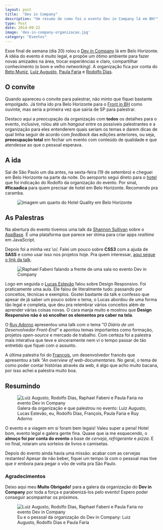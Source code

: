 ```yaml
---
layout: post
title:  "Dev in Company"
description: "Um resumo de como foi o evento Dev in Company lá em BH!"
type: Post
date: 2014-09-22
image: 'dev-in-company-organizacao.jpg'
category: "Eventos"
---
```


Esse final de semana (dia 20) rolou o <a href="http://devincompany.org">Dev in Company</a> lá em Belo Horizonte. A idéia do evento é muito legal, e propõe um ótimo ambiente para fazer novas amizades na área, trocar experiências e claro, compartilhar conhecimento (o bom e velho <i>networking)</i>. A organização fica por conta do <a href="http://betomuniz.com/" target="_blank">Beto Muniz</a>, <a href="https://www.linkedin.com/in/lurimendes" target="_blank">Luiz Augusto</a>, <a href="https://www.linkedin.com/in/paulasfaria" target="_blank">Paula Faria</a> e <a href="http://rmdias.com/" target="_blank">Rodolfo Dias</a>.

## O convite

Quando apareceu o convite para palestrar, não minto que fiquei bastante empolgado. Já tinha ido pra Belo Horizonte para o <a href="http://frontinbh.com.br/" target="_blank">Front in BH</a> como ouvinte, mas seria a primeira vez que sairia de SP para palestrar.

Destaco aqui a preocupação da organização com <b>todos</b> os detalhes para o evento, inclusive, rolou até um <i>hangout</i> entre os possíveis palestrantes e a organização para eles entenderem quais seriam os temas e darem dicas de qual linha seguir de acordo com <i>feedback</i> das edições anteriores, ou seja, <b>preocupação total</b> em fechar um evento com conteúdo de qualidade e que atendesse ao que o pessoal esperava.

## A ida

Sai de São Paulo um dia antes, na sexta-feira (19 de setembro) e cheguei em Belo Horizonte na parte da noite. Do aeroporto segui direto para o <a href="http://atlanticahotels.com.br/hotel/belo-horizonte/quality-hotel-afonso-pena" target="_blank">hotel</a> que foi indicação do Rodolfo da organização do evento. Por sinal, <b>#ficaadica</b> para quem precisar de hotel em Belo Horizonte. Recomendo pra caramba.

<figure class="text-center loading">
    <img src="{{ site.baseurl}}build/img/posts/hotel-belo-horizonte.jpg" alt="Imagem um quarto do Hotel Quality em Belo Horizonte">
</figure>

## As Palestras

Na abertura do evento tivemos uma talk da <a href="https://www.linkedin.com/pub/shannon-sullivan/10/973/518">Shannon Sullivan</a> sobre o <a href="http://appbase.io/" target="_blank">AppBase</a>. É uma plataforma que parece ser ótima para criar apps <i>realtime</i> em JavaScript.

Depois foi a minha vez \o/. Falei um pouco sobre <b>CSS3</b> com a ajuda de <b>SASS</b> e como usar isso nos projetos hoje. Pra quem interessar, <a href="https://speakerdeck.com/raphaelfabeni/keep-calm-and-lets-play-css3">aqui segue o link da talk</a>.

<figure class="text-center loading">
    <img src="{{ site.baseurl}}build/img/posts/raphaelfabeni-dev-in-company.jpg" alt="Raphael Fabeni falando a frente de uma sala no evento Dev in Company">
</figure>

Logo em seguida o <a href="https://twitter.com/lucasdsbh" target="_blank">Lucas Estevão</a> falou sobre Design Responsivo. Foi praticamente uma aula. Ele falou de literalmente tudo: passando por conceitos, técnicas e exemplos. Gostei bastante da talk e confesso que apesar de já saber um pouco sobre o tema, o Lucas abordou de uma forma tão legal e completa, que deu pra relembrar vários conceitos além de aprender várias coisas novas. O cara manja muito e mostrou que <b>Design Responsivo não é só encolher os elementos pra caber na tela</b>.

O <a href="https://twitter.com/ruyadorno" target="_blank">Ruy Adorno</a> apresentou uma talk com o tema <i>"O Diário de um Desenvolvedor Front-End"</i> e apontou temas importantes como formação, projetos <i>open-source</i> e mercado de trabalho. Com certeza foi a palestra mais interativa que teve e sinceramente nem vi o tempo passar de tão entretido que fiquei com o assunto.

A última palestra foi do <a href="http://pliab.com/">François</a>, um desenvolvedor francês que apresentou a talk <i>"An overview of web-documentaries</i>. No geral, o tema de como poder contar histórias através da web, é algo que acho muito bacana, por isso achei a palestra muito boa.

## Resumindo

<figure class="text-center loading">
    <img src="{{ site.baseurl}}build/img/posts/dev-in-company-organizacao-palestrantes.jpg" alt="Luiz Augusto, Rodolfo Dias, Raphael Fabeni e Paula Faria no evento Dev in Company">
    <figcaption>Galera da organização e que palestrou no evento: Luiz Augusto, Lucas Estevão, eu, Rodolfo Dias, François, Paula Faria e Ruy Adorno</figcaption>
</figure>

O evento e a viagem em si foram bem legais! Valeu super a pena! Hotel bom, evento legal e galera gente fina. Quase que ia me esquecendo, o <b>almoço foi por conta do evento</b> a base de <i>cerveja</i>, <i>refrigerante</i> e <i>pizza</i>. E no final, rolaram uns sorteios de livros e camisetas.

Depois do evento ainda havia uma missão: acabar com as cervejas restantes! Apesar de não beber, fiquei um tempo lá com o pessoal mas tive que ir embora para pegar o vôo de volta pra São Paulo.

### Agradecimentos

Deixo aqui meu <b>Muito Obrigado!</b> para a galera da organização do <b>Dev in Company</b> por toda a força e parabenizá-los pelo evento! Espero poder conseguir acompanhar os próximos.

<figure class="text-center loading">
    <img src="{{ site.baseurl}}build/img/posts/dev-in-company-organizacao.jpg" alt="Luiz Augusto, Rodolfo Dias, Raphael Fabeni e Paula Faria no evento Dev in Company">
    <figcaption>Eu e o pessoal da organização do Dev in Company: Luiz Augusto, Rodolfo Dias e Paula Faria</figcaption>
</figure>
